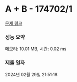 # A + B - 174702/1 

[문제 링크](https://level.goorm.io/exam/174702/a-b/quiz/1) 

### 성능 요약

메모리: 10.01 MB, 시간: 0.02 ms

### 제출 일자

2024년 02월 29일 21:51:18

